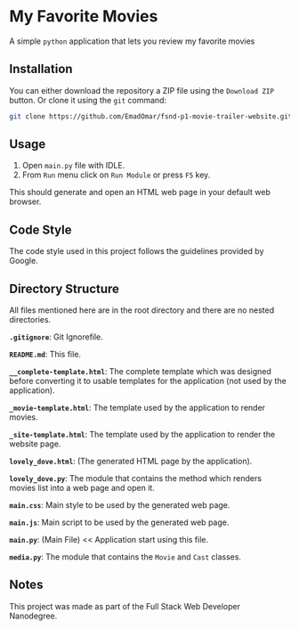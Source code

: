 # My Favorite Movies

A simple `python` application that lets you review my favorite movies

## Installation

You can either download the repository a ZIP file using the `Download ZIP` button. Or clone it using the `git` command:

```bash
git clone https://github.com/EmadOmar/fsnd-p1-movie-trailer-website.git
```

## Usage

1. Open `main.py` file with IDLE.
2. From `Run` menu click on `Run Module` or press `F5` key.

This should generate and open an HTML web page in your default web browser.

## Code Style

The code style used in this project follows the guidelines provided by Google.

## Directory Structure

All files mentioned here are in the root directory and there are no nested directories.

**`.gitignore`**: Git Ignorefile.

**`README.md`**: This file.

**`__complete-template.html`**: The complete template which was designed before converting it to usable templates for the application (not used by the application).

**`_movie-template.html`**: The template used by the application to render movies.

**`_site-template.html`**: The template used by the application to render the website page.

**`lovely_dove.html`**: (The generated HTML page by the application).

**`lovely_dove.py`**: The module that contains the method which renders movies list into a web page and open it.

**`main.css`**: Main style to be used by the generated web page.

**`main.js`**: Main script to be used by the generated web page.

**`main.py`**: (Main File) << Application start using this file.

**`media.py`**: The module that contains the `Movie` and `Cast` classes.

## Notes

This project was made as part of the Full Stack Web Developer Nanodegree.